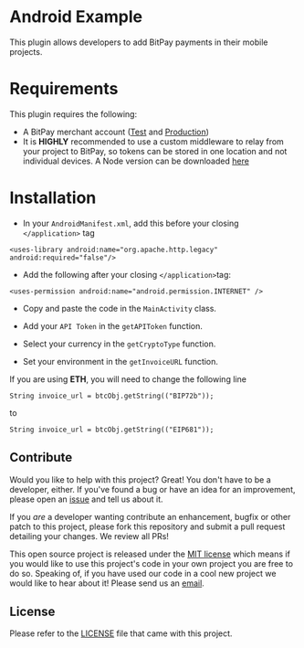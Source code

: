 Android Example
===============================


This plugin allows developers to add BitPay payments in their mobile projects.

# Requirements

This plugin requires the following:

* A BitPay merchant account ([Test](http://test.bitpay.com) and [Production](http://www.bitpay.com))
* It is **HIGHLY** recommended to use a custom middleware to relay from your project to BitPay, so tokens can be stored in one location and not individual devices.  A Node version can be downloaded [here](https://github.com/bitpay/middleware-node)

# Installation

* In your `AndroidManifest.xml`, add this before your closing `</application>` tag

`<uses-library android:name="org.apache.http.legacy" android:required="false"/>`

* Add the following after your closing `</application>`tag:

`<uses-permission android:name="android.permission.INTERNET" />`

* Copy and paste the code in the `MainActivity` class.

* Add your `API Token` in the `getAPIToken` function.

* Select your currency in the `getCryptoType` function.

* Set your environment in the `getInvoiceURL` function.

If you are using **ETH**, you will need to change the following line

`String invoice_url = btcObj.getString(("BIP72b"));`

to

`String invoice_url = btcObj.getString(("EIP681"));`



## Contribute

Would you like to help with this project?  Great!  You don't have to be a developer, either.  If you've found a bug or have an idea for an improvement, please open an [issue](https://github.com/bitpay/android-sdk-v2/issues) and tell us about it.

If you *are* a developer wanting contribute an enhancement, bugfix or other patch to this project, please fork this repository and submit a pull request detailing your changes.  We review all PRs!

This open source project is released under the [MIT license](http://opensource.org/licenses/MIT) which means if you would like to use this project's code in your own project you are free to do so. Speaking of, if you have used our code in a cool new project we would like to hear about it!  Please send us an [email](mailto:integrations@bitpay.com).

## License

Please refer to the [LICENSE](https://github.com/bitpay/android-sdk-v2/LICENSE) file that came with this project.
